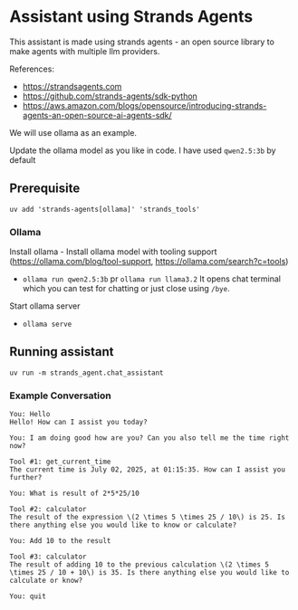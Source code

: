 # Assistant using Strands Agents
This assistant is made using strands agents - an open source library to make agents with multiple llm providers.

References:
- https://strandsagents.com
- https://github.com/strands-agents/sdk-python
- https://aws.amazon.com/blogs/opensource/introducing-strands-agents-an-open-source-ai-agents-sdk/

We will use ollama as an example.

Update the ollama model as you like in code. I have used `qwen2.5:3b` by default

## Prerequisite
`uv add 'strands-agents[ollama]' 'strands_tools'`

### Ollama
Install ollama - 
Install ollama model with tooling support (https://ollama.com/blog/tool-support, https://ollama.com/search?c=tools)
- `ollama run qwen2.5:3b` pr `ollama run llama3.2`
It opens chat terminal which you can test for chatting or just close using `/bye`.

Start ollama server
- `ollama serve`

## Running assistant
`uv run -m strands_agent.chat_assistant`

### Example Conversation
```
You: Hello
Hello! How can I assist you today?

You: I am doing good how are you? Can you also tell me the time right now?

Tool #1: get_current_time
The current time is July 02, 2025, at 01:15:35. How can I assist you further?

You: What is result of 2*5*25/10 

Tool #2: calculator
The result of the expression \(2 \times 5 \times 25 / 10\) is 25. Is there anything else you would like to know or calculate?

You: Add 10 to the result

Tool #3: calculator
The result of adding 10 to the previous calculation \(2 \times 5 \times 25 / 10 + 10\) is 35. Is there anything else you would like to calculate or know?

You: quit
```